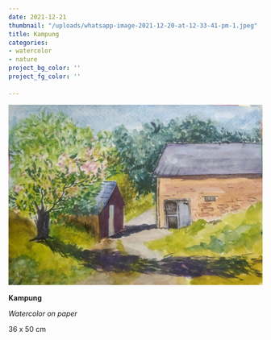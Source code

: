 ```yaml
---
date: 2021-12-21
thumbnail: "/uploads/whatsapp-image-2021-12-20-at-12-33-41-pm-1.jpeg"
title: Kampung
categories:
- watercolor
- nature
project_bg_color: ''
project_fg_color: ''

---
```

![](/uploads/whatsapp-image-2021-12-20-at-12-33-41-pm-1.jpeg)

**Kampung**

_Watercolor on paper_

36 x 50 cm